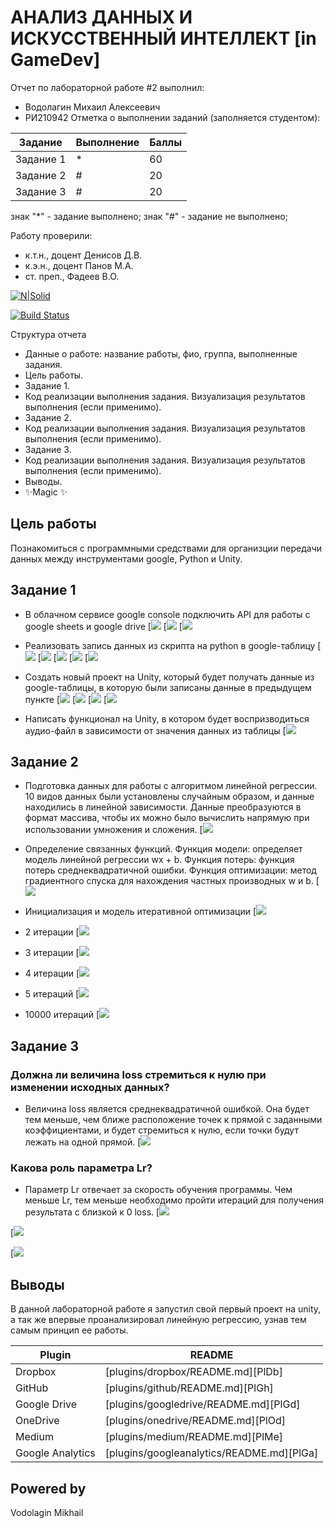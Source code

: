 # АНАЛИЗ ДАННЫХ И ИСКУССТВЕННЫЙ ИНТЕЛЛЕКТ [in GameDev]
Отчет по лабораторной работе #2 выполнил:
- Водолагин Михаил Алексеевич
- РИ210942
Отметка о выполнении заданий (заполняется студентом):

| Задание | Выполнение | Баллы |
| ------ | ------ | ------ |
| Задание 1 | * | 60 |
| Задание 2 | # | 20 |
| Задание 3 | # | 20 |

знак "*" - задание выполнено; знак "#" - задание не выполнено;

Работу проверили:
- к.т.н., доцент Денисов Д.В.
- к.э.н., доцент Панов М.А.
- ст. преп., Фадеев В.О.

[![N|Solid](https://cldup.com/dTxpPi9lDf.thumb.png)](https://nodesource.com/products/nsolid)

[![Build Status](https://travis-ci.org/joemccann/dillinger.svg?branch=master)](https://travis-ci.org/joemccann/dillinger)

Структура отчета

- Данные о работе: название работы, фио, группа, выполненные задания.
- Цель работы.
- Задание 1.
- Код реализации выполнения задания. Визуализация результатов выполнения (если применимо).
- Задание 2.
- Код реализации выполнения задания. Визуализация результатов выполнения (если применимо).
- Задание 3.
- Код реализации выполнения задания. Визуализация результатов выполнения (если применимо).
- Выводы.
- ✨Magic ✨

## Цель работы
Познакомиться с программными средствами для организции передачи данных между инструментами google, Python и Unity.

## Задание 1
- В облачном сервисе google console подключить API для работы с google sheets и google drive
[![](https://github.com/MikhaillVodolaginn/DA-In-GameDev-LAB-2/blob/main/Снимок%20экрана%202022-10-11%20в%2020.54.52.png?raw=true)
[![](https://github.com/MikhaillVodolaginn/DA-In-GameDev-LAB-2/blob/main/Снимок%20экрана%202022-10-11%20в%2021.16.06.png?raw=true)
[![](https://github.com/MikhaillVodolaginn/DA-In-GameDev-LAB-2/blob/main/Снимок%20экрана%202022-10-11%20в%2021.16.17.png?raw=true)

- Реализовать запись данных из скрипта на python в google-таблицу
[![](https://github.com/MikhaillVodolaginn/DA-In-GameDev-LAB-2/blob/main/Снимок%20экрана%202022-10-11%20в%2021.13.10.png?raw=true)
[![](https://github.com/MikhaillVodolaginn/DA-In-GameDev-LAB-2/blob/main/Снимок%20экрана%202022-10-11%20в%2021.41.10.png?raw=true)
[![](https://github.com/MikhaillVodolaginn/DA-In-GameDev-LAB-2/blob/main/Снимок%20экрана%202022-10-11%20в%2021.34.37.png?raw=true)
[![](https://github.com/MikhaillVodolaginn/DA-In-GameDev-LAB-2/blob/main/Снимок%20экрана%202022-10-11%20в%2021.36.31.png?raw=true)
[![](https://github.com/MikhaillVodolaginn/DA-In-GameDev-LAB-2/blob/main/Снимок%20экрана%202022-10-11%20в%2021.37.04.png?raw=true)

- Создать новый проект на Unity, который будет получать данные из google-таблицы, в которую были записаны данные в предыдущем пункте
[![](https://github.com/MikhaillVodolaginn/DA-In-GameDev-LAB-2/blob/main/Снимок%20экрана%202022-10-11%20в%2021.46.37.png?raw=true)
[![](https://github.com/MikhaillVodolaginn/DA-In-GameDev-LAB-2/blob/main/Снимок%20экрана%202022-10-11%20в%2022.20.54.png?raw=true)
[![](https://github.com/MikhaillVodolaginn/DA-In-GameDev-LAB-2/blob/main/Снимок%20экрана%202022-10-11%20в%2022.21.01.png?raw=true)
[![](https://github.com/MikhaillVodolaginn/DA-In-GameDev-LAB-2/blob/main/Снимок%20экрана%202022-10-11%20в%2022.45.11.png?raw=true)

- Написать функционал на Unity, в котором будет воспризводиться аудио-файл в зависимости от значения данных из таблицы
[![](https://github.com/MikhaillVodolaginn/DA-In-GameDev-LAB-2/blob/main/Снимок%20экрана%202022-09-28%20в%2022.07.22.png?raw=true)

## Задание 2
- Подготовка данных для работы с алгоритмом линейной регрессии. 10 видов данных были установлены случайным образом, и данные находились в линейной зависимости. Данные преобразуются в формат массива, чтобы их можно было вычислить напрямую при использовании умножения и сложения.
[![](https://github.com/MikhaillVodolaginn/DA-in-GameDev-lab1/blob/main/Снимок%20экрана%202022-09-28%20в%2016.26.27.png?raw=true)

- Определение связанных функций. Функция модели: определяет модель линейной регрессии wx + b. Функция потерь: функция потерь среднеквадратичной ошибки. Функция оптимизации: метод градиентного спуска для нахождения частных производных w и b.
[![](https://github.com/MikhaillVodolaginn/DA-in-GameDev-lab1/blob/main/Снимок%20экрана%202022-09-28%20в%2016.32.50.png?raw=true)

- Инициализация и модель итеративной оптимизации
[![](https://github.com/MikhaillVodolaginn/DA-in-GameDev-lab1/blob/main/Снимок%20экрана%202022-09-28%20в%2016.39.09.png?raw=true)

- 2 итерации
[![](https://github.com/MikhaillVodolaginn/DA-in-GameDev-lab1/blob/main/Снимок%20экрана%202022-09-28%20в%2016.44.32.png?raw=true)

- 3 итерации
[![](https://github.com/MikhaillVodolaginn/DA-in-GameDev-lab1/blob/main/Снимок%20экрана%202022-09-28%20в%2016.46.50.png?raw=true)

- 4 итерации
[![](https://github.com/MikhaillVodolaginn/DA-in-GameDev-lab1/blob/main/Снимок%20экрана%202022-09-28%20в%2016.47.09.png?raw=true)

- 5 итераций
[![](https://github.com/MikhaillVodolaginn/DA-in-GameDev-lab1/blob/main/Снимок%20экрана%202022-09-28%20в%2016.49.05.png?raw=true)

- 10000 итераций
[![](https://github.com/MikhaillVodolaginn/DA-in-GameDev-lab1/blob/main/Снимок%20экрана%202022-09-28%20в%2017.08.40.png?raw=true)

## Задание 3
### Должна ли величина loss стремиться к нулю при изменении исходных данных?

- Величина loss является среднеквадратичной ошибкой. Она будет тем меньше, чем ближе расположение точек к прямой с заданными коэффициентами, и будет стремиться к нулю, если точки будут лежать на одной прямой.
[![](https://github.com/MikhaillVodolaginn/DA-in-GameDev-lab1/blob/main/Снимок%20экрана%202022-09-28%20в%2022.15.22.png?raw=true)

### Какова роль параметра Lr?

- Параметр Lr отвечает за скорость обучения программы. Чем меньше Lr, тем меньше необходимо пройти итераций для получения результата с близкой к 0 loss.
[![](https://github.com/MikhaillVodolaginn/DA-in-GameDev-lab1/blob/main/Снимок%20экрана%202022-09-28%20в%2017.08.40.png?raw=true)

[![](https://github.com/MikhaillVodolaginn/DA-in-GameDev-lab1/blob/main/Снимок%20экрана%202022-09-28%20в%2022.45.23.png?raw=true)

[![](https://github.com/MikhaillVodolaginn/DA-in-GameDev-lab1/blob/main/Снимок%20экрана%202022-09-28%20в%2022.51.42.png?raw=true)

## Выводы

В данной лабораторной работе я запустил свой первый проект на unity, а так же впервые проанализировал линейную регрессию, узнав тем самым принцип ее работы.

| Plugin | README |
| ------ | ------ |
| Dropbox | [plugins/dropbox/README.md][PlDb] |
| GitHub | [plugins/github/README.md][PlGh] |
| Google Drive | [plugins/googledrive/README.md][PlGd] |
| OneDrive | [plugins/onedrive/README.md][PlOd] |
| Medium | [plugins/medium/README.md][PlMe] |
| Google Analytics | [plugins/googleanalytics/README.md][PlGa] |

## Powered by

Vodolagin Mikhail
